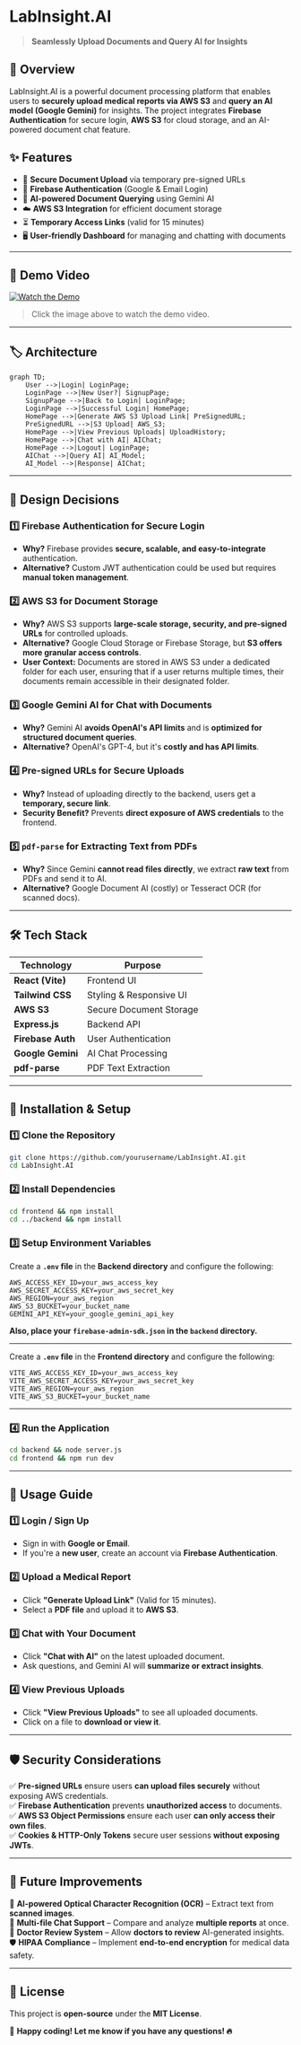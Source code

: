 # LabInsight.AI

> **Seamlessly Upload Documents and Query AI for Insights**

## 🚀 Overview

LabInsight.AI is a powerful document processing platform that enables users to **securely upload medical reports via AWS S3** and **query an AI model (Google Gemini)** for insights. The project integrates **Firebase Authentication** for secure login, **AWS S3** for cloud storage, and an AI-powered document chat feature.

## ✨ Features

- 📎 **Secure Document Upload** via temporary pre-signed URLs
- 🔐 **Firebase Authentication** (Google & Email Login)
- 🤖 **AI-powered Document Querying** using Gemini AI
- ☁️ **AWS S3 Integration** for efficient document storage
- ⏳ **Temporary Access Links** (valid for 15 minutes)
- 🖥️ **User-friendly Dashboard** for managing and chatting with documents

---

## 🎥 Demo Video
[![Watch the Demo](https://img.youtube.com/vi/CBM49rZyGTc/0.jpg)](https://www.youtube.com/watch?v=CBM49rZyGTc)

> Click the image above to watch the demo video.

---

## 🏷️ Architecture

```mermaid
graph TD;
    User -->|Login| LoginPage;
    LoginPage -->|New User?| SignupPage;
    SignupPage -->|Back to Login| LoginPage;
    LoginPage -->|Successful Login| HomePage;
    HomePage -->|Generate AWS S3 Upload Link| PreSignedURL;
    PreSignedURL -->|S3 Upload| AWS_S3;
    HomePage -->|View Previous Uploads| UploadHistory;
    HomePage -->|Chat with AI| AIChat;
    HomePage -->|Logout| LoginPage;
    AIChat -->|Query AI| AI_Model;
    AI_Model -->|Response| AIChat;
```

---

## 🎨 Design Decisions
### **1️⃣ Firebase Authentication for Secure Login**
- **Why?** Firebase provides **secure, scalable, and easy-to-integrate** authentication.
- **Alternative?** Custom JWT authentication could be used but requires **manual token management**.

### **2️⃣ AWS S3 for Document Storage**
- **Why?** AWS S3 supports **large-scale storage, security, and pre-signed URLs** for controlled uploads.
- **Alternative?** Google Cloud Storage or Firebase Storage, but **S3 offers more granular access controls**.
- **User Context:** Documents are stored in AWS S3 under a dedicated folder for each user, ensuring that if a user returns multiple times, their documents remain accessible in their designated folder.

### **3️⃣ Google Gemini AI for Chat with Documents**
- **Why?** Gemini AI **avoids OpenAI's API limits** and is **optimized for structured document queries**.
- **Alternative?** OpenAI's GPT-4, but it's **costly and has API limits**.

### **4️⃣ Pre-signed URLs for Secure Uploads**
- **Why?** Instead of uploading directly to the backend, users get a **temporary, secure link**.
- **Security Benefit?** Prevents **direct exposure of AWS credentials** to the frontend.

### **5️⃣ `pdf-parse` for Extracting Text from PDFs**
- **Why?** Since Gemini **cannot read files directly**, we extract **raw text** from PDFs and send it to AI.
- **Alternative?** Google Document AI (costly) or Tesseract OCR (for scanned docs).

---

## 🛠️ Tech Stack
| Technology        | Purpose                 |
| ----------------- | ---------------------- |
| **React (Vite)**  | Frontend UI             |
| **Tailwind CSS**  | Styling & Responsive UI |
| **AWS S3**        | Secure Document Storage |
| **Express.js**    | Backend API             |
| **Firebase Auth** | User Authentication     |
| **Google Gemini** | AI Chat Processing      |
| **pdf-parse**     | PDF Text Extraction     |

---

## 📜 Installation & Setup

### **1️⃣ Clone the Repository**
```sh
git clone https://github.com/yourusername/LabInsight.AI.git
cd LabInsight.AI
```

### **2️⃣ Install Dependencies**
```sh
cd frontend && npm install
cd ../backend && npm install
```

### **3️⃣ Setup Environment Variables**
Create a **`.env` file** in the **Backend directory** and configure the following:

```env
AWS_ACCESS_KEY_ID=your_aws_access_key
AWS_SECRET_ACCESS_KEY=your_aws_secret_key
AWS_REGION=your_aws_region
AWS_S3_BUCKET=your_bucket_name
GEMINI_API_KEY=your_google_gemini_api_key
```
**Also, place your `firebase-admin-sdk.json` in the `backend` directory.**

---

Create a **`.env` file** in the **Frontend directory** and configure the following:

```env
VITE_AWS_ACCESS_KEY_ID=your_aws_access_key
VITE_AWS_SECRET_ACCESS_KEY=your_aws_secret_key
VITE_AWS_REGION=your_aws_region
VITE_AWS_S3_BUCKET=your_bucket_name
```

---

### **4️⃣ Run the Application**
```sh
cd backend && node server.js
cd frontend && npm run dev
```

---

## 🚀 Usage Guide
### **1️⃣ Login / Sign Up**
- Sign in with **Google or Email**.
- If you're a **new user**, create an account via **Firebase Authentication**.

### **2️⃣ Upload a Medical Report**
- Click **"Generate Upload Link"** (Valid for 15 minutes).
- Select a **PDF file** and upload it to **AWS S3**.

### **3️⃣ Chat with Your Document**
- Click **"Chat with AI"** on the latest uploaded document.
- Ask questions, and Gemini AI will **summarize or extract insights**.

### **4️⃣ View Previous Uploads**
- Click **"View Previous Uploads"** to see all uploaded documents.
- Click on a file to **download or view it**.

---

## 🛡️ Security Considerations
✅ **Pre-signed URLs** ensure users **can upload files securely** without exposing AWS credentials.  
✅ **Firebase Authentication** prevents **unauthorized access** to documents.  
✅ **AWS S3 Object Permissions** ensure each user **can only access their own files**.  
✅ **Cookies & HTTP-Only Tokens** secure user sessions **without exposing JWTs**.  

---

## 📃 Future Improvements
🔗 **AI-powered Optical Character Recognition (OCR)** – Extract text from **scanned images**.  
🌟 **Multi-file Chat Support** – Compare and analyze **multiple reports** at once.  
🏥 **Doctor Review System** – Allow **doctors to review** AI-generated insights.  
🛡️ **HIPAA Compliance** – Implement **end-to-end encryption** for medical data safety.  

---

## 📝 License
This project is **open-source** under the **MIT License**.

🚀 **Happy coding! Let me know if you have any questions! 🔥**

